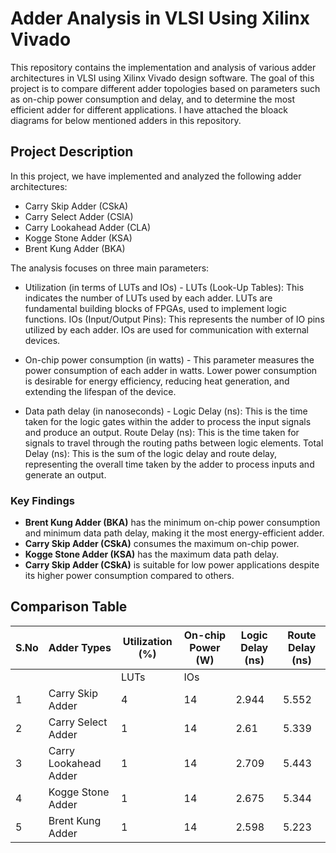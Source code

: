 # Adder Analysis in VLSI Using Xilinx Vivado

This repository contains the implementation and analysis of various adder architectures in VLSI using Xilinx Vivado design software. The goal of this project is to compare different adder topologies based on parameters such as on-chip power consumption and delay, and to determine the most efficient adder for different applications.
I have attached the bloack diagrams for below mentioned adders in this repository.

## Project Description

In this project, we have implemented and analyzed the following adder architectures:
- Carry Skip Adder (CSkA)
- Carry Select Adder (CSlA)
- Carry Lookahead Adder (CLA)
- Kogge Stone Adder (KSA)
- Brent Kung Adder (BKA)

The analysis focuses on three main parameters:
- Utilization (in terms of LUTs and IOs) - LUTs (Look-Up Tables): This indicates the number of LUTs used by each adder. LUTs are fundamental building blocks of FPGAs, used to implement logic functions.
IOs (Input/Output Pins): This represents the number of IO pins utilized by each adder. IOs are used for communication with external devices.

- On-chip power consumption (in watts) - This parameter measures the power consumption of each adder in watts. Lower power consumption is desirable for energy efficiency, reducing heat generation, and extending the lifespan of the device.

- Data path delay (in nanoseconds) - Logic Delay (ns): This is the time taken for the logic gates within the adder to process the input signals and produce an output.
Route Delay (ns): This is the time taken for signals to travel through the routing paths between logic elements.
Total Delay (ns): This is the sum of the logic delay and route delay, representing the overall time taken by the adder to process inputs and generate an output.

### Key Findings

- **Brent Kung Adder (BKA)** has the minimum on-chip power consumption and minimum data path delay, making it the most energy-efficient adder.
- **Carry Skip Adder (CSkA)** consumes the maximum on-chip power.
- **Kogge Stone Adder (KSA)** has the maximum data path delay.
- **Carry Skip Adder (CSkA)** is suitable for low power applications despite its higher power consumption compared to others.

## Comparison Table

| S.No | Adder Types          | Utilization (%) | On-chip Power (W) | Logic Delay (ns) | Route Delay (ns) |
|------|----------------------|-----------------|-------------------|------------------|------------------|
|      |                      | LUTs | IOs      |                   |                  |                  |
| 1    | Carry Skip Adder     | 4    | 14       | 2.944             | 5.552            | 4.209            |
| 2    | Carry Select Adder   | 1    | 14       | 2.61              | 5.339            | 2.545            |
| 3    | Carry Lookahead Adder| 1    | 14       | 2.709             | 5.443            | 4.311            |
| 4    | Kogge Stone Adder    | 1    | 14       | 2.675             | 5.344            | 6.647            |
| 5    | Brent Kung Adder     | 1    | 14       | 2.598             | 5.223            | 2.509            |


